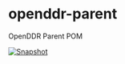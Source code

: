 # openddr-parent
OpenDDR Parent POM

[![Snapshot](https://github.com/OpenDDRmobi/openddr-parent/workflows/Snapshot/badge.svg)](https://github.com/s4u/maven-settings-action/actions?query=workflow%3ATest)